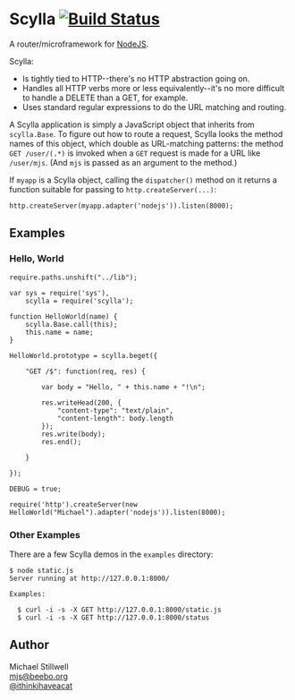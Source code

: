 # Scylla [![Build Status](https://travis-ci.org/ithinkihaveacat/node-scylla.png)](https://travis-ci.org/ithinkihaveacat/node-scylla)

A router/microframework for [NodeJS](http://nodejs.org/).

Scylla:

  * Is tightly tied to HTTP--there's no HTTP abstraction going on.
  * Handles all HTTP verbs more or less equivalently--it's no more
  difficult to handle a DELETE than a GET, for example.
  * Uses standard regular expressions to do the URL matching and
  routing. 

A Scylla application is simply a JavaScript object that inherits from
`scylla.Base`.  To figure out how to route a request, Scylla looks the
method names of this object, which double as URL-matching patterns: the
method `GET /user/(.*)` is invoked when a `GET` request is made for a URL
like `/user/mjs`.  (And `mjs` is passed as an argument to the method.)

If `myapp` is a Scylla object, calling the `dispatcher()` method on it
returns a function suitable for passing to `http.createServer(...)`:

    http.createServer(myapp.adapter('nodejs')).listen(8000);

## Examples

### Hello, World

    require.paths.unshift("../lib");

    var sys = require('sys'),
        scylla = require('scylla');

    function HelloWorld(name) {
        scylla.Base.call(this);
        this.name = name;
    }

    HelloWorld.prototype = scylla.beget({

        "GET /$": function(req, res) {
        
            var body = "Hello, " + this.name + "!\n";

            res.writeHead(200, {
                "content-type": "text/plain",
                "content-length": body.length
            });
            res.write(body);
            res.end();

        }

    });

    DEBUG = true;

    require('http').createServer(new HelloWorld("Michael").adapter('nodejs')).listen(8000);

### Other Examples

There are a few Scylla demos in the `examples` directory:

    $ node static.js 
    Server running at http://127.0.0.1:8000/

    Examples:

      $ curl -i -s -X GET http://127.0.0.1:8000/static.js
      $ curl -i -s -X GET http://127.0.0.1:8000/status

## Author

Michael Stillwell<br/>
[mjs@beebo.org](mailto:mjs@beebo.org)<br/>
[@ithinkihaveacat](http://twitter.com/ithinkihaveacat)
